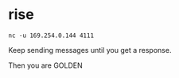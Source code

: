 # rise

```
nc -u 169.254.0.144 4111
```

Keep sending messages until you get a response.

Then you are GOLDEN

